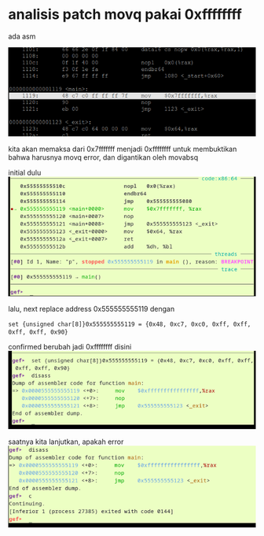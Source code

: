 # analisis patch movq pakai 0xffffffff

ada asm

![image](../_images/396baa16bda2bcebbef7d1403edf680c8f5c58d1e5d13e396d9187a7e106a69d95b21a892095d794cf8d80e03fba5ee8faa3d61e3eab21d78d2fb9b1.png)

kita akan memaksa dari 0x7fffffff menjadi 0xffffffff untuk membuktikan bahwa harusnya movq error, dan digantikan oleh movabsq

initial dulu
![image](../_images/46453cea0bda238960726005cf23bc143f51ffe55f0b632fec36ca3b4846d7dee3ad43e7ab4841b29e64d1a9344ee30bbb3ea46e8812f2b3f9f64a24.png)

lalu, next replace address 0x555555555119 dengan 
```
set {unsigned char[8]}0x555555555119 = {0x48, 0xc7, 0xc0, 0xff, 0xff, 0xff, 0xff, 0x90}
```

confirmed berubah jadi 0xffffffff disini
![image](../_images/183193f1ed20460acef3b46f25d34f4362c97d685aa27c440ecf464d0036cddab2a92fad306c6018a9911aa10b27b1ab130a443ca9c0edcbe6f61a68.png)

saatnya kita lanjutkan, apakah error
![image](../_images/c160ad95471ba78693869c17396b2ce78d2dd142abfb1232dfd08532438a3823f5746823e3061b802421b731067d432ee3dc7df6dd1980159bfd4d10.png)